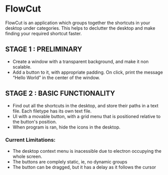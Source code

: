 # FlowCut
FlowCut is an application which groups together the shortcuts in your desktop under categories. This helps to declutter the desktop and make finding your required shortcut faster.

## STAGE 1 : PRELIMINARY
* Create a window with a transparent background, and make it non scalable. 
* Add a button to it, with appropriate padding. On click, print the message “Hello World” in the center of the window.


## STAGE 2 : BASIC FUNCTIONALITY
* Find out all the shortcuts in the desktop, and store their paths in a text file. Each filetype has its own text file.
* UI with a movable button, with a grid menu that is positioned relative to the button's position.
* When program is ran, hide the icons in the desktop.
### Current Limitations:
* The desktop context menu is inacessible due to electron occupying the whole screen.
* The buttons are complely static, ie, no dynamic groups
* The button can be dragged, but it has a delay as it follows the cursor
